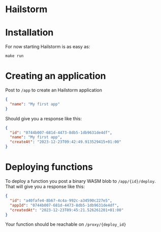 # Hailstorm

# Installation
For now starting Hailstorm is as easy as:
```
make run
```

# Creating an application
Post to `/app` to create an Hailstorm application
```json
{
  "name": "My first app"
}
```

Should give you a response like this:
```json
{
  "id": "0744b007-681d-4473-8db5-1db9631de4df",
  "name": "My first app",
  "createAt": "2023-12-23T09:42:49.913529415+01:00"
}
```

# Deploying functions 
To deploy a function you post a binary WASM blob to `/app/{id}/deploy`. That will give you a response like this:
```json
{
  "id": "a40fafe4-8b67-4c4a-992c-a34590c227e5",
  "appId": "0744b007-681d-4473-8db5-1db9631de4df",
  "createdAt": "2023-12-23T09:45:21.526261201+01:00"
}
```

Your function should be reachable on `/proxy/{deploy_id}`

